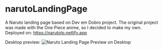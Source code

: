 # narutoLandingPage
A Naruto landing page based on Dev em Dobro project. The original project was made with the One Piece anime, so I decided to make my own.
Deployed on: https://narutolp.netlify.app

Desktop preview: ![Naruto Landing Page Preview on Desktop](https://prnt.sc/lB8voZFZveyr)
